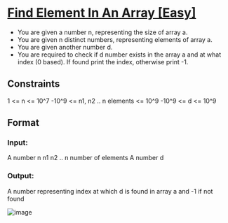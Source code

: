 # [Find Element In An Array [Easy]](https://nados.io/question/find-element-in-an-array)

- You are given a number n, representing the size of array a. 
- You are given n distinct numbers, representing elements of array a. 
- You are given another number d. 
- You are required to check if d number exists in the array a and at what index (0 based). If found print the index, otherwise print -1. 

## Constraints
1 <= n <= 10^7
-10^9 <= n1, n2 
.. n elements <= 10^9
-10^9 <= d <= 10^9

## Format

### Input:
A number n
n1
n2
.. n number of elements
A number d

### Output:
A number representing index at which d is found in array a and -1 if not found

![image](https://user-images.githubusercontent.com/97858274/191988456-a27f9afa-610c-4863-8e8c-c6230f5e78ed.png)
